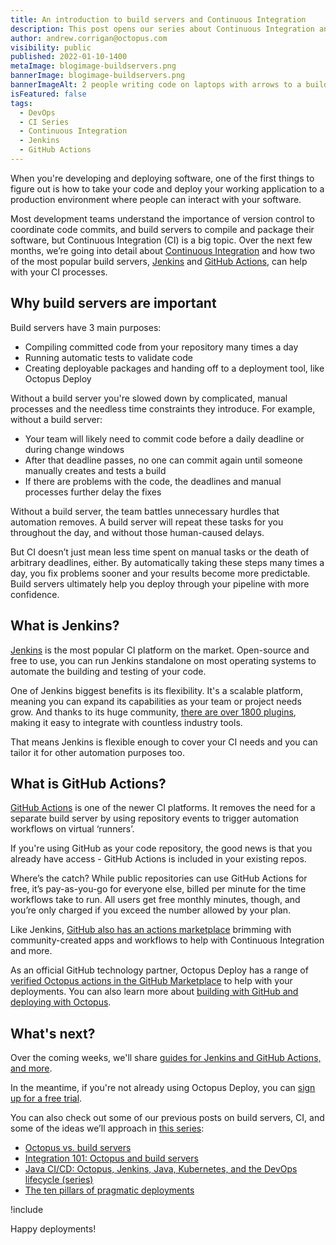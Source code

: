 ```yaml
---
title: An introduction to build servers and Continuous Integration
description: This post opens our series about Continuous Integration and build servers, with an overview on the benefits of build servers, particularly Jenkins and GitHub Actions.
author: andrew.corrigan@octopus.com
visibility: public
published: 2022-01-10-1400
metaImage: blogimage-buildservers.png
bannerImage: blogimage-buildservers.png
bannerImageAlt: 2 people writing code on laptops with arrows to a build server, then an arrow to the octopus logo in a cloud, and a rocket launching
isFeatured: false
tags:
  - DevOps
  - CI Series
  - Continuous Integration
  - Jenkins
  - GitHub Actions
---
```


When you're developing and deploying software, one of the first things to figure out is how to take your code and deploy your working application to a production environment where people can interact with your software.

Most development teams understand the importance of version control to coordinate code commits, and build servers to compile and package their software, but Continuous Integration (CI) is a big topic. Over the next few months, we’re going into detail about [Continuous Integration](https://octopus.com/blog/tag/CI%20Series) and how two of the most popular build servers, [Jenkins](https://www.jenkins.io/) and [GitHub Actions](https://github.com/features/actions), can help with your CI processes.

## Why build servers are important

Build servers have 3 main purposes:

- Compiling committed code from your repository many times a day
- Running automatic tests to validate code
- Creating deployable packages and handing off to a deployment tool, like Octopus Deploy

Without a build server you're slowed down by complicated, manual processes and the needless time constraints they introduce. For example, without a build server:

- Your team will likely need to commit code before a daily deadline or during change windows
- After that deadline passes, no one can commit again until someone manually creates and tests a build
- If there are problems with the code, the deadlines and manual processes further delay the fixes

Without a build server, the team battles unnecessary hurdles that automation removes. A build server will repeat these tasks for you throughout the day, and without those human-caused delays.

But CI doesn’t just mean less time spent on manual tasks or the death of arbitrary deadlines, either. By automatically taking these steps many times a day, you fix problems sooner and your results become more predictable. Build servers ultimately help you deploy through your pipeline with more confidence.

## What is Jenkins?

[Jenkins](https://www.jenkins.io/) is the most popular CI platform on the market. Open-source and free to use, you can run Jenkins standalone on most operating systems to automate the building and testing of your code.

One of Jenkins biggest benefits is its flexibility. It's a scalable platform, meaning you can expand its capabilities as your team or project needs grow. And thanks to its huge community, [there are over 1800 plugins](https://plugins.jenkins.io/), making it easy to integrate with countless industry tools.
 
That means Jenkins is flexible enough to cover your CI needs and you can tailor it for other automation purposes too.

## What is GitHub Actions?

[GitHub Actions](https://github.com/features/actions) is one of the newer CI platforms. It removes the need for a separate build server by using repository events to trigger automation workflows on virtual ‘runners’. 

If you're using GitHub as your code repository, the good news is that you already have access - GitHub Actions is included in your existing repos.

Where’s the catch? While public repositories can use GitHub Actions for free, it’s pay-as-you-go for everyone else, billed per minute for the time workflows take to run. All users get free monthly minutes, though, and you’re only charged if you exceed the number allowed by your plan.

Like Jenkins, [GitHub also has an actions marketplace](https://github.com/marketplace) brimming with community-created apps and workflows to help with Continuous Integration and more. 

As an official GitHub technology partner, Octopus Deploy has a range of [verified Octopus actions in the GitHub Marketplace](https://github.com/marketplace?query=octopus&type=actions&verification=verified_creator) to help with your deployments. You can also learn more about [building with GitHub and deploying with Octopus](https://octopus.com/github).

## What's next?

Over the coming weeks, we'll share [guides for Jenkins and GitHub Actions, and more](https://octopus.com/blog/tag/CI%20Series).

In the meantime, if you're not already using Octopus Deploy, you can [sign up for a free trial](https://octopus.com/start).

You can also check out some of our previous posts on build servers, CI, and some of the ideas we’ll approach in [this series](https://octopus.com/blog/tag/CI%20Series):

- [Octopus vs. build servers](https://octopus.com/blog/octopus-vs-build-server)
- [Integration 101: Octopus and build servers](https://octopus.com/blog/octopus-build-server-integration-101)
- [Java CI/CD: Octopus, Jenkins, Java, Kubernetes, and the DevOps lifecycle (series)](https://octopus.com/blog/java-ci-cd-co/)
- [The ten pillars of pragmatic deployments](https://octopus.com/blog/ten-pillars-of-pragmatic-deployments)

!include <q1-2022-newsletter-cta>

Happy deployments!